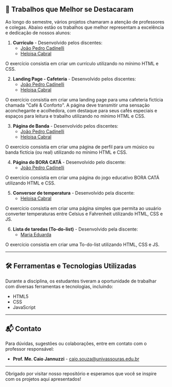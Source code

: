 ## 🌟 Trabalhos que Melhor se Destacaram

Ao longo do semestre, vários projetos chamaram a atenção de professores e colegas. Abaixo estão os trabalhos que melhor representam a excelência e dedicação de nossos alunos:

1. **Currículo** - Desenvolvido pelos discentes: 
    - [João Pedro Cadinelli](https://github.com/jpcadinelli)
    - [Heloisa Cabral](https://github.com/devheloisacabral)
    
  O exercício consistia em criar um currículo utilizando no mínimo HTML e CSS.
    

2. **Landing Page - Cafeteria** - Desenvolvido pelos discentes: 
    - [João Pedro Cadinelli](https://github.com/jpcadinelli)
    - [Heloisa Cabral](https://github.com/devheloisacabral)
      
  O exercício consistia em criar uma landing page para uma cafeteria fictícia chamada "Café & Conforto". A página deve transmitir uma sensação aconchegante e acolhedora, com destaque para seus cafés especiais e espaços para leitura e trabalho utilizando no mínimo HTML e CSS.

3. **Página de Banda** - Desenvolvido pelos discentes: 
    - [João Pedro Cadinelli](https://github.com/jpcadinelli)
    - [Heloisa Cabral](https://github.com/devheloisacabral)

  O exercício consistia em criar uma página de perfil para um músico ou banda fictícia (ou real) utilizando no mínimo HTML e CSS.

4. **Página do BORA CATÁ** - Desenvolvido pelo discente: 
    - [João Pedro Cadinelli](https://github.com/jpcadinelli)

  O exercício consistia em criar uma página do jogo educativo BORA CATÁ utilizando HTML e CSS.
  
5. **Conversor de temperatura** - Desenvolvido pela discente: 
    - [Heloisa Cabral](https://github.com/devheloisacabral)

  O exercício consistia em criar uma página simples que permita ao usuário converter temperaturas entre Celsius e Fahrenheit utilizando HTML, CSS e JS.

6. **Lista de taredas (To-do-list)** - Desenvolvido pela discente: 
    - [Maria Eduarda](https://github.com/Tenko2699)

  O exercício consistia em criar uma To-do-list utilizando HTML, CSS e JS.

---

## 🛠 Ferramentas e Tecnologias Utilizadas

Durante a disciplina, os estudantes tiveram a oportunidade de trabalhar com diversas ferramentas e tecnologias, incluindo:

- HTML5
- CSS
- JavaScript

---

## 📬 Contato

Para dúvidas, sugestões ou colaborações, entre em contato com o professor responsável:

- **Prof. Me. Caio Jannuzzi** - [caio.souza@univassouras.edu.br](mailto:caio.souza@univassouras.edu.br)

---

Obrigado por visitar nosso repositório e esperamos que você se inspire com os projetos aqui apresentados!
